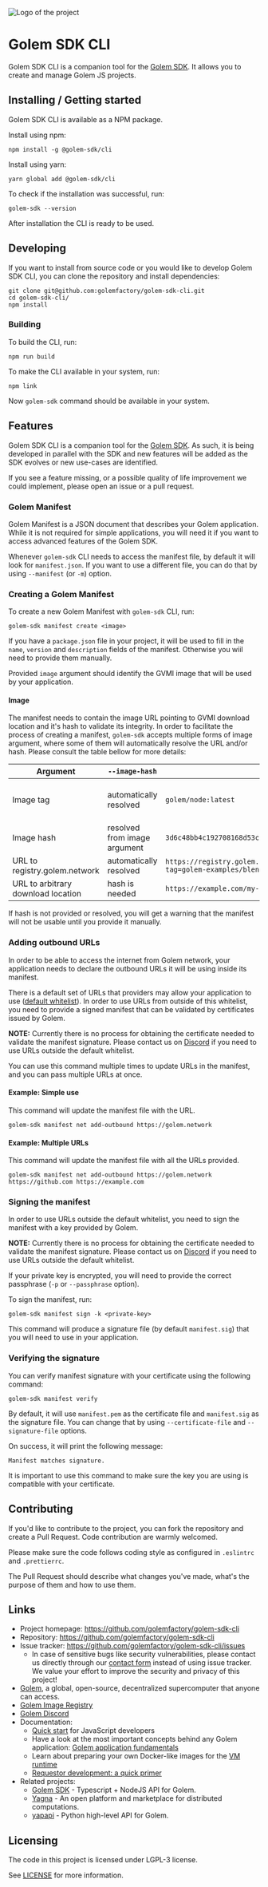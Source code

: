 ![Logo of the project](https://raw.githubusercontent.com/jehna/readme-best-practices/master/sample-logo.png)

# Golem SDK CLI

Golem SDK CLI is a companion tool for the [Golem SDK](https://github.com/golemfactory/golem-js). It allows you to create and manage Golem JS projects.


## Installing / Getting started

Golem SDK CLI is available as a NPM package.

Install using npm:
```shell
npm install -g @golem-sdk/cli
```

Install using yarn:
```shell
yarn global add @golem-sdk/cli
```

To check if the installation was successful, run:
```shell
golem-sdk --version
```

After installation the CLI is ready to be used.

## Developing

If you want to install from source code or you would like to develop Golem SDK CLI, you can clone the repository and install dependencies:

```shell
git clone git@github.com:golemfactory/golem-sdk-cli.git
cd golem-sdk-cli/
npm install
```

### Building

To build the CLI, run:
```shell
npm run build
```

To make the CLI available in your system, run:
```shell
npm link
```

Now `golem-sdk` command should be available in your system.


## Features

Golem SDK CLI is a companion tool for the [Golem SDK](https://github.com/golemfactory/golem-js). As such, it is being
developed in parallel with the SDK and new features will be added as the SDK evolves or new use-cases are identified.

If you see a feature missing, or a possible quality of life improvement we could implement, please open an issue or a pull request.


### Golem Manifest

Golem Manifest is a JSON document that describes your Golem application. While it is not required for simple applications,
you will need it if you want to access advanced features of the Golem SDK.

Whenever `golem-sdk` CLI needs to access the manifest file, by default it will look for `manifest.json`. If you want to use a different file, you can do that by using `--manifest` (or `-m`) option.


### Creating a Golem Manifest

To create a new Golem Manifest with `golem-sdk` CLI, run:

```shell
golem-sdk manifest create <image>
```

If you have a `package.json` file in your project, it will be used to fill in the `name`, `version` and `description` fields of the manifest. Otherwise you wiil need to provide them manually.

Provided `image` argument should identify the GVMI image that will be used by your application.


#### Image

The manifest needs to contain the image URL pointing to GVMI download location and it's hash to validate its integrity.
In order to facilitate the process of creating a manifest, `golem-sdk` accepts multiple forms of image argument, where some of them will automatically resolve the URL and/or hash.
Please consult the table bellow for more details:

| Argument                           | `--image-hash`               | Example                                                                                       | Notes                                                                                             |
|------------------------------------|------------------------------|-----------------------------------------------------------------------------------------------|---------------------------------------------------------------------------------------------------|
| Image tag                          | automatically resolved       | `golem/node:latest`                                                                           | Image hash will be fetched from [https://registry.golem.network]. This is the recommended method. |
| Image hash                         | resolved from image argument | `3d6c48bb4c192708168d53cee4f36876b263b7745c3a3c239c6749cd`                                    | Image URL will point to [https://registry.golem.network]                                          |
| URL to registry.golem.network      | automatically resolved       | `https://registry.golem.network/v1/image/download?tag=golem-examples/blender:2.80&https=true` |                                                                                                   |
| URL to arbitrary download location | hash is needed               | `https://example.com/my-image`                                                                |                                                                                                   |

If hash is not provided or resolved, you will get a warning that the manifest will not be usable until you provide it manually.


### Adding outbound URLs

In order to be able to access the internet from Golem network, your application needs to declare the outbound URLs it will be using inside its manifest.

There is a default set of URLs that providers may allow your application to use ([default whitelist](https://github.com/golemfactory/ya-installer-resources/tree/main/whitelist)).
In order to use URLs from outside of this whitelist, you need to provide a signed manifest that can be validated by certificates issued by Golem.

**NOTE:** Currently there is no process for obtaining the certificate needed to validate the manifest signature. Please contact us on [Discord](https://chat.golem.network) if you need to use URLs outside the default whitelist.

You can use this command multiple times to update URLs in the manifest, and you can pass multiple URLs at once.


#### Example: Simple use

This command will update the manifest file with the URL.

```shell
golem-sdk manifest net add-outbound https://golem.network
```


#### Example: Multiple URLs

This command will update the manifest file with all the URLs provided.

```shell
golem-sdk manifest net add-outbound https://golem.network https://github.com https://example.com
```

### Signing the manifest

In order to use URLs outside the default whitelist, you need to sign the manifest with a key provided by Golem.

**NOTE:** Currently there is no process for obtaining the certificate needed to validate the manifest signature. Please contact us on [Discord](https://chat.golem.network) if you need to use URLs outside the default whitelist.

If your private key is encrypted, you will need to provide the correct passphrase (`-p` or `--passphrase` option).

To sign the manifest, run:
```shell
golem-sdk manifest sign -k <private-key>
```

This command will produce a signature file (by default `manifest.sig`) that you will need to use in your application.


### Verifying the signature

You can verify manifest signature with your certificate using the following command:

```shell 
golem-sdk manifest verify
```

By default, it will use `manifest.pem` as the certificate file and `manifest.sig` as the signature file. You can change that by using `--certificate-file` and `--signature-file` options.

On success, it will print the following message:

```
Manifest matches signature.
```

It is important to use this command to make sure the key you are using is compatible with your certificate.


## Contributing

If you'd like to contribute to the project, you can fork the repository and create a Pull Request.
Code contribution are warmly welcomed.

Please make sure the code follows coding style as configured in `.eslintrc` and `.prettierrc`.

The Pull Request should describe what changes you've made, what's the purpose of them and how to use them.


## Links

- Project homepage: https://github.com/golemfactory/golem-sdk-cli
- Repository: https://github.com/golemfactory/golem-sdk-cli
- Issue tracker: https://github.com/golemfactory/golem-sdk-cli/issues
    - In case of sensitive bugs like security vulnerabilities, please contact
      us directly through our [contact form](https://www.golem.network/contact-form) instead of using issue tracker.
      We value your effort to improve the security and privacy of this project!
- [Golem](https://golem.network), a global, open-source, decentralized supercomputer that anyone can access.
- [Golem Image Registry](https://registry.golem.network)
- [Golem Discord](https://chat.golem.network)
- Documentation:
    - [Quick start](https://docs.golem.network/docs/creators/javascript/quickstarts) for JavaScript developers
    - Have a look at the most important concepts behind any Golem
      application: [Golem application fundamentals](https://handbook.golem.network/requestor-tutorials/golem-application-fundamentals)
    - Learn about preparing your own Docker-like images for
      the [VM runtime](https://handbook.golem.network/requestor-tutorials/vm-runtime)
    - [Requestor development: a quick primer](https://handbook.golem.network/requestor-tutorials/flash-tutorial-of-requestor-development)
- Related projects:
    - [Golem SDK](https://github.com/golemfactory/golem-js) - Typescript + NodeJS API for Golem.
    - [Yagna](https://github.com/golemfactory/yagna) - An open platform and marketplace for distributed computations.
    - [yapapi](https://github.com/golemfactory/yapapi) - Python high-level API for Golem.


## Licensing

The code in this project is licensed under LGPL-3 license.

See [LICENSE](LICENSE) for more information.
